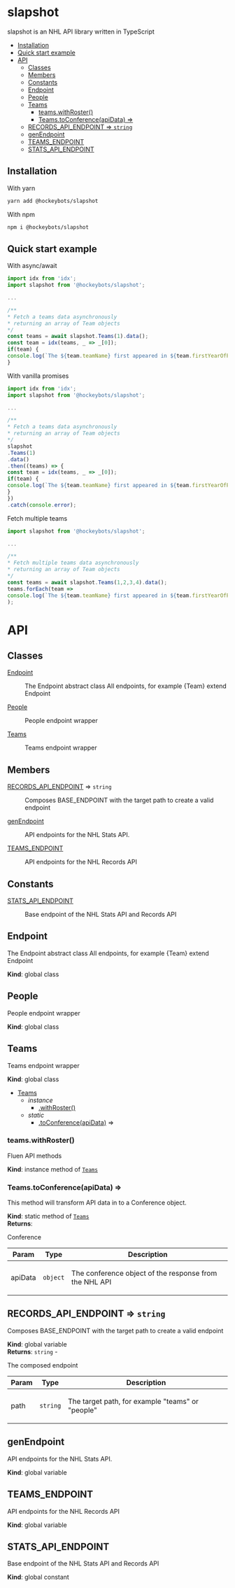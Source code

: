 <!-- DO NOT EDIT README.md (It will be overridden by README.hbs) -->

# slapshot

slapshot is an NHL API library written in TypeScript

<!-- START doctoc generated TOC please keep comment here to allow auto update -->
<!-- DON'T EDIT THIS SECTION, INSTEAD RE-RUN doctoc TO UPDATE -->


  - [Installation](#installation)
  - [Quick start example](#quick-start-example)
- [API](#api)
  - [Classes](#classes)
  - [Members](#members)
  - [Constants](#constants)
  - [Endpoint](#endpoint)
  - [People](#people)
  - [Teams](#teams)
    - [teams.withRoster()](#teamswithroster)
    - [Teams.toConference(apiData) ⇒](#teamstoconferenceapidata-%E2%87%92)
  - [RECORDS\_API\_ENDPOINT ⇒ <code>string</code>](#records%5C_api%5C_endpoint-%E2%87%92-codestringcode)
  - [genEndpoint](#genendpoint)
  - [TEAMS\_ENDPOINT](#teams%5C_endpoint)
  - [STATS\_API\_ENDPOINT](#stats%5C_api%5C_endpoint)

<!-- END doctoc generated TOC please keep comment here to allow auto update -->

## Installation

With yarn

```sh
yarn add @hockeybots/slapshot
```

With npm

```sh
npm i @hockeybots/slapshot
```

## Quick start example

With async/await

```js
import idx from 'idx';
import slapshot from '@hockeybots/slapshot';

...

/**
* Fetch a teams data asynchronously
* returning an array of Team objects
*/
const teams = await slapshot.Teams(1).data();
const team = idx(teams, _ => _[0]);
if(team) {
console.log(`The ${team.teamName} first appeared in ${team.firstYearOfPlay}`);
}
```

With vanilla promises

```js
import idx from 'idx';
import slapshot from '@hockeybots/slapshot';

...

/**
* Fetch a teams data asynchronously
* returning an array of Team objects
*/
slapshot
.Teams(1)
.data()
.then((teams) => {
const team = idx(teams, _ => _[0]);
if(team) {
console.log(`The ${team.teamName} first appeared in ${team.firstYearOfPlay}`);
}
})
.catch(console.error);
```

Fetch multiple teams

```js
import slapshot from '@hockeybots/slapshot';

...

/**
* Fetch multiple teams data asynchronously
* returning an array of Team objects
*/
const teams = await slapshot.Teams(1,2,3,4).data();
teams.forEach(team =>
console.log(`The ${team.teamName} first appeared in ${team.firstYearOfPlay}`)
);
```

# API
## Classes

<dl>
<dt><a href="#Endpoint">Endpoint</a></dt>
<dd><p>The Endpoint abstract class
All endpoints, for example {Team} extend Endpoint</p></dd>
<dt><a href="#People">People</a></dt>
<dd><p>People endpoint wrapper</p></dd>
<dt><a href="#Teams">Teams</a></dt>
<dd><p>Teams endpoint wrapper</p></dd>
</dl>

## Members

<dl>
<dt><a href="#RECORDS_API_ENDPOINT">RECORDS_API_ENDPOINT</a> ⇒ <code>string</code></dt>
<dd><p>Composes BASE_ENDPOINT with the target path to create a valid endpoint</p></dd>
<dt><a href="#genEndpoint">genEndpoint</a></dt>
<dd><p>API endpoints for the NHL Stats API.</p></dd>
<dt><a href="#TEAMS_ENDPOINT">TEAMS_ENDPOINT</a></dt>
<dd><p>API endpoints for the NHL Records API</p></dd>
</dl>

## Constants

<dl>
<dt><a href="#STATS_API_ENDPOINT">STATS_API_ENDPOINT</a></dt>
<dd><p>Base endpoint of the NHL Stats API and Records API</p></dd>
</dl>

<a name="Endpoint"></a>

## Endpoint
<p>The Endpoint abstract class
All endpoints, for example {Team} extend Endpoint</p>

**Kind**: global class  
<a name="People"></a>

## People
<p>People endpoint wrapper</p>

**Kind**: global class  
<a name="Teams"></a>

## Teams
<p>Teams endpoint wrapper</p>

**Kind**: global class  

* [Teams](#Teams)
    * _instance_
        * [.withRoster()](#Teams+withRoster)
    * _static_
        * [.toConference(apiData)](#Teams.toConference) ⇒

<a name="Teams+withRoster"></a>

### teams.withRoster()
<p>Fluen API methods</p>

**Kind**: instance method of [<code>Teams</code>](#Teams)  
<a name="Teams.toConference"></a>

### Teams.toConference(apiData) ⇒
<p>This method will transform API data in to a Conference object.</p>

**Kind**: static method of [<code>Teams</code>](#Teams)  
**Returns**: <p>Conference</p>  

| Param | Type | Description |
| --- | --- | --- |
| apiData | <code>object</code> | <p>The conference object of the response from the NHL API</p> |

<a name="RECORDS_API_ENDPOINT"></a>

## RECORDS\_API\_ENDPOINT ⇒ <code>string</code>
<p>Composes BASE_ENDPOINT with the target path to create a valid endpoint</p>

**Kind**: global variable  
**Returns**: <code>string</code> - <p>The composed endpoint</p>  

| Param | Type | Description |
| --- | --- | --- |
| path | <code>string</code> | <p>The target path, for example &quot;teams&quot; or &quot;people&quot;</p> |

<a name="genEndpoint"></a>

## genEndpoint
<p>API endpoints for the NHL Stats API.</p>

**Kind**: global variable  
<a name="TEAMS_ENDPOINT"></a>

## TEAMS\_ENDPOINT
<p>API endpoints for the NHL Records API</p>

**Kind**: global variable  
<a name="STATS_API_ENDPOINT"></a>

## STATS\_API\_ENDPOINT
<p>Base endpoint of the NHL Stats API and Records API</p>

**Kind**: global constant  
